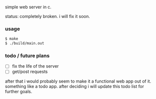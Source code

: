 simple web server in c.

status: completely broken. i will fix it soon.

### usage 

```bash
$ make 
$ ./build/main.out
```

### todo / future plans
- [ ] fix the life of the server 
- [ ] get/post requests

after that i would probably seem to make it a functional web app out of it. <br>
something like a todo app. after deciding i will update this todo list for further goals.
